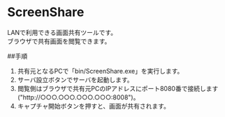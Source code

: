 # ScreenShare
LANで利用できる画面共有ツールです。  
ブラウザで共有画面を閲覧できます。

##手順
1. 共有元となるPCで「bin/ScreenShare.exe」を実行します。
2. サーバ設立ボタンでサーバを起動します。
3. 閲覧側はブラウザで共有元PCのIPアドレスにポート8080番で接続します("http://○○○.○○○.○○○.○○○:8008")。
4. キャプチャ開始ボタンを押すと、画面が共有されます。

